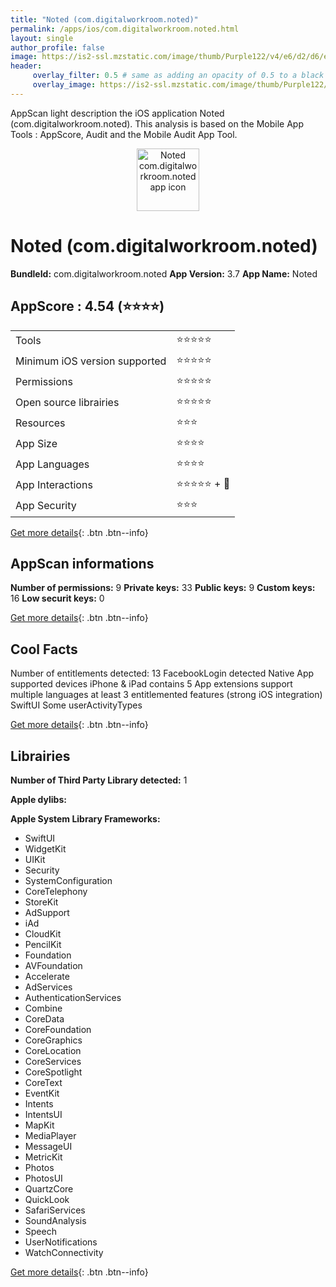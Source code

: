 ```yaml
---
title: "Noted (com.digitalworkroom.noted)"
permalink: /apps/ios/com.digitalworkroom.noted.html
layout: single
author_profile: false
image: https://is2-ssl.mzstatic.com/image/thumb/Purple122/v4/e6/d2/d6/e6d2d6cc-e7cb-8d94-b699-3be55645fe83/AppIcon-0-0-1x_U007emarketing-0-7-0-0-85-220.jpeg/512x512bb.jpg
header: 
     overlay_filter: 0.5 # same as adding an opacity of 0.5 to a black background
     overlay_image: https://is2-ssl.mzstatic.com/image/thumb/Purple122/v4/e6/d2/d6/e6d2d6cc-e7cb-8d94-b699-3be55645fe83/AppIcon-0-0-1x_U007emarketing-0-7-0-0-85-220.jpeg/512x512bb.jpg
---
```

AppScan light description the iOS application Noted (com.digitalworkroom.noted). This analysis is based on the Mobile App Tools : AppScore, Audit and the Mobile Audit App Tool.

  
  
<div style="text-align: center;"><img src="https://is2-ssl.mzstatic.com/image/thumb/Purple122/v4/e6/d2/d6/e6d2d6cc-e7cb-8d94-b699-3be55645fe83/AppIcon-0-0-1x_U007emarketing-0-7-0-0-85-220.jpeg/512x512bb.jpg" width="100" height="100" alt="Noted com.digitalworkroom.noted app icon"></div>  
  
# Noted (com.digitalworkroom.noted)

**BundleId:** com.digitalworkroom.noted
**App Version:** 3.7
**App Name:** Noted


## AppScore : 4.54 (⭐️⭐️⭐️⭐️) 

<table>
<tr><td> Tools </td><td> ⭐️⭐️⭐️⭐️⭐️ </td></tr>
<tr><td> Minimum iOS version supported </td><td> ⭐️⭐️⭐️⭐️⭐️ </td></tr>
<tr><td> Permissions </td><td> ⭐️⭐️⭐️⭐️⭐️ </td></tr>
<tr><td> Open source librairies </td><td> ⭐️⭐️⭐️⭐️⭐️ </td></tr>
<tr><td> Resources </td><td> ⭐️⭐️⭐️ </td></tr>
<tr><td> App Size </td><td> ⭐️⭐️⭐️⭐️ </td></tr>
<tr><td> App Languages </td><td> ⭐️⭐️⭐️⭐️ </td></tr>
<tr><td> App Interactions </td><td> ⭐️⭐️⭐️⭐️⭐️ + 🌟 </td></tr>
<tr><td> App Security </td><td> ⭐️⭐️⭐️ </td></tr>
</table>

[Get more details](/pricing.html){: .btn .btn--info}  
  
## AppScan informations 

**Number of permissions:** 9
**Private keys:** 33
**Public keys:** 9
**Custom keys:** 16
**Low securit keys:** 0
  
[Get more details](/pricing.html){: .btn .btn--info}

## Cool Facts

Number of entitlements detected: 13
FacebookLogin detected
Native App
supported devices iPhone & iPad
contains 5 App extensions
support multiple languages
at least 3 entitlemented features (strong iOS integration)
SwiftUI
Some userActivityTypes
  
[Get more details](/pricing.html){: .btn .btn--info}

## Librairies 
**Number of Third Party Library detected:** 1

**Apple dylibs:**


**Apple System Library Frameworks:**
- SwiftUI
- WidgetKit
- UIKit
- Security
- SystemConfiguration
- CoreTelephony
- StoreKit
- AdSupport
- iAd
- CloudKit
- PencilKit
- Foundation
- AVFoundation
- Accelerate
- AdServices
- AuthenticationServices
- Combine
- CoreData
- CoreFoundation
- CoreGraphics
- CoreLocation
- CoreServices
- CoreSpotlight
- CoreText
- EventKit
- Intents
- IntentsUI
- MapKit
- MediaPlayer
- MessageUI
- MetricKit
- Photos
- PhotosUI
- QuartzCore
- QuickLook
- SafariServices
- SoundAnalysis
- Speech
- UserNotifications
- WatchConnectivity


  
[Get more details](/pricing.html){: .btn .btn--info}

